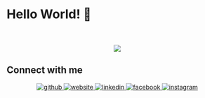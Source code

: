# Hello World! 👋

<p align="center">
<br><br>
<samp>
<img align="centre" src="https://media.giphy.com/media/xUA7bdpLxQhsSQdyog/giphy.gif">
</samp>  
</br>

</p>

## Connect with me  
<div align="center">
<a href="https://github.com/sohamsahare123" target="_blank">
<img src=https://img.shields.io/badge/github-%2324292e.svg?&style=for-the-badge&logo=github&logoColor=white alt=github style="margin-bottom: 5px;" />
</a>
  <a href="https://sohamsahare.vercel.app/" target="_blank">
<img src=  https://img.shields.io/badge/website-%232E87FB.svg?&style=for-the-badge&logo=website&logoColor=white
 alt=website style="margin-bottom: 5px;" />
</a>
<!-- <a href="https://stackoverflow.com/users/10602408/soham-sahare" target="_blank">
<img src=https://img.shields.io/badge/stackoverflow-%23F28032.svg?&style=for-the-badge&logo=stackoverflow&logoColor=white alt=stackoverflow style="margin-bottom: 5px;" />
</a> -->
<a href="https://linkedin.com/in/sohamsahare" target="_blank">
<img src=https://img.shields.io/badge/linkedin-%231E77B5.svg?&style=for-the-badge&logo=linkedin&logoColor=white alt=linkedin style="margin-bottom: 5px;" />
</a>
<a href="https://www.facebook.com/soham.sahare.9" target="_blank">
<img src=https://img.shields.io/badge/facebook-%232E87FB.svg?&style=for-the-badge&logo=facebook&logoColor=white alt=facebook style="margin-bottom: 5px;" />
</a>
<a href="https://instagram.com/_soham.sahare" target="_blank">
<img src=https://img.shields.io/badge/instagram-%23000000.svg?&style=for-the-badge&logo=instagram&logoColor=white alt=instagram style="margin-bottom: 5px;" />
</a>  
</div>  
  
<!-- 
```
while(alive):
  eat()
  sleep()
  code()
```
 -->

